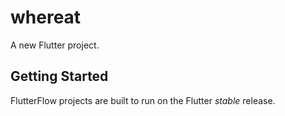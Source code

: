 # whereat

A new Flutter project.

## Getting Started

FlutterFlow projects are built to run on the Flutter _stable_ release.
